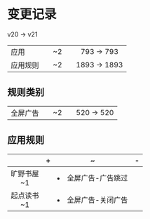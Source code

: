 # 变更记录

v20 -> v21

||||||
|-|:-:|:-:|:-:|:-:|
|应用||~2||793 -> 793|
|应用规则||~2||1893 -> 1893|

## 规则类别

||||||
|-|:-:|:-:|:-:|:-:|
|全屏广告||~2||520 -> 520|

## 应用规则

||+|~|-|
|:-:|-|-|-|
|旷野书屋<br>~1||<li>全屏广告-广告跳过||
|起点读书<br>~1||<li>全屏广告-关闭广告||
